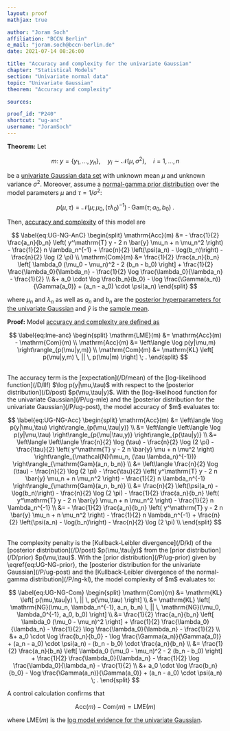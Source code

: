 ```yaml
---
layout: proof
mathjax: true

author: "Joram Soch"
affiliation: "BCCN Berlin"
e_mail: "joram.soch@bccn-berlin.de"
date: 2021-07-14 08:26:00

title: "Accuracy and complexity for the univariate Gaussian"
chapter: "Statistical Models"
section: "Univariate normal data"
topic: "Univariate Gaussian"
theorem: "Accuracy and complexity"

sources:

proof_id: "P240"
shortcut: "ug-anc"
username: "JoramSoch"
---
```



**Theorem:** Let

$$ \label{eq:ug}
m: \; y = \left\lbrace y_1, \ldots, y_n \right\rbrace, \quad y_i \sim \mathcal{N}(\mu, \sigma^2), \quad i = 1, \ldots, n
$$

be a [univariate Gaussian data set](/D/ug) with unknown mean $\mu$ and unknown variance $\sigma^2$. Moreover, assume a [normal-gamma prior distribution](/P/ug-prior) over the model parameters $\mu$ and $\tau = 1/\sigma^2$:

$$ \label{eq:UG-NG-prior}
p(\mu,\tau) = \mathcal{N}(\mu; \mu_0, (\tau \lambda_0)^{-1}) \cdot \mathrm{Gam}(\tau; a_0, b_0) \; .
$$

Then, [accuracy and complexity](/P/lme-anc) of this model are

$$ \label{eq:UG-NG-AnC}
\begin{split}
\mathrm{Acc}(m) &= - \frac{1}{2} \frac{a_n}{b_n} \left( y^\mathrm{T} y - 2 n \bar{y} \mu_n + n \mu_n^2 \right) - \frac{1}{2} n \lambda_n^{-1} + \frac{n}{2} \left(\psi(a_n) - \log(b_n)\right) - \frac{n}{2} \log (2 \pi) \\
\mathrm{Com}(m) &= \frac{1}{2} \frac{a_n}{b_n} \left[ \lambda_0 (\mu_0 - \mu_n)^2 - 2 (b_n - b_0) \right] + \frac{1}{2} \frac{\lambda_0}{\lambda_n} - \frac{1}{2} \log \frac{\lambda_0}{\lambda_n} - \frac{1}{2} \\
&+ a_0 \cdot \log \frac{b_n}{b_0} - \log \frac{\Gamma(a_n)}{\Gamma(a_0)} + (a_n - a_0) \cdot \psi(a_n)
\end{split}
$$

where $\mu_n$ and $\lambda_n$ as well as $a_n$ and $b_n$ are the [posterior hyperparameters for the univariate Gaussian](/P/ug-post) and $\bar{y}$ is the [sample mean](/D/mean-samp).


**Proof:** Model [accuracy and complexity are defined as](/P/lme-anc)

$$ \label{eq:lme-anc}
\begin{split}
\mathrm{LME}(m) &= \mathrm{Acc}(m) - \mathrm{Com}(m) \\
\mathrm{Acc}(m) &= \left\langle \log p(y|\mu,m) \right\rangle_{p(\mu|y,m)} \\
\mathrm{Com}(m) &= \mathrm{KL} \left[ p(\mu|y,m) \, || \, p(\mu|m) \right] \; .
\end{split}
$$

<br>
The accuracy term is the [expectation](/D/mean) of the [log-likelihood function](/D/llf) $\log p(y|\mu,\tau)$ with respect to the [posterior distribution](/D/post) $p(\mu,\tau|y)$. With the [log-likelihood function for the univariate Gaussian](/P/ug-mle) and the [posterior distribution for the univariate Gaussian](/P/ug-post), the model accuracy of $m$ evaluates to:

$$ \label{eq:UG-NG-Acc}
\begin{split}
\mathrm{Acc}(m) &= \left\langle \log p(y|\mu,\tau) \right\rangle_{p(\mu,\tau|y)} \\
&= \left\langle \left\langle \log p(y|\mu,\tau) \right\rangle_{p(\mu|\tau,y)} \right\rangle_{p(\tau|y)} \\
&= \left\langle \left\langle \frac{n}{2} \log (\tau) - \frac{n}{2} \log (2 \pi) - \frac{\tau}{2} \left( y^\mathrm{T} y - 2 n \bar{y} \mu + n \mu^2 \right) \right\rangle_{\mathcal{N}(\mu_n, (\tau \lambda_n)^{-1})} \right\rangle_{\mathrm{Gam}(a_n, b_n)} \\
&= \left\langle \frac{n}{2} \log (\tau) - \frac{n}{2} \log (2 \pi) - \frac{\tau}{2} \left( y^\mathrm{T} y - 2 n \bar{y} \mu_n + n \mu_n^2 \right) - \frac{1}{2} n \lambda_n^{-1} \right\rangle_{\mathrm{Gam}(a_n, b_n)} \\
&= \frac{n}{2} \left(\psi(a_n) - \log(b_n)\right) - \frac{n}{2} \log (2 \pi) - \frac{1}{2} \frac{a_n}{b_n} \left( y^\mathrm{T} y - 2 n \bar{y} \mu_n + n \mu_n^2 \right) - \frac{1}{2} n \lambda_n^{-1} \\
&= - \frac{1}{2} \frac{a_n}{b_n} \left( y^\mathrm{T} y - 2 n \bar{y} \mu_n + n \mu_n^2 \right) - \frac{1}{2} n \lambda_n^{-1} + \frac{n}{2} \left(\psi(a_n) - \log(b_n)\right) - \frac{n}{2} \log (2 \pi) \\
\end{split}
$$

<br>
The complexity penalty is the [Kullback-Leibler divergence](/D/kl) of the [posterior distribution](/D/post) $p(\mu,\tau|y)$ from the [prior distribution](/D/prior) $p(\mu,\tau)$. With the [prior distribution](/P/ug-prior) given by \eqref{eq:UG-NG-prior}, the [posterior distribution for the univariate Gaussian](/P/ug-post) and the [Kullback-Leibler divergence of the normal-gamma distribution](/P/ng-kl), the model complexity of $m$ evaluates to:

$$ \label{eq:UG-NG-Com}
\begin{split}
\mathrm{Com}(m) &= \mathrm{KL} \left[ p(\mu,\tau|y) \, || \, p(\mu,\tau) \right] \\
&= \mathrm{KL} \left[ \mathrm{NG}(\mu_n, \lambda_n^{-1}, a_n, b_n) \, || \,  \mathrm{NG}(\mu_0, \lambda_0^{-1}, a_0, b_0) \right] \\
&= \frac{1}{2} \frac{a_n}{b_n} \left[ \lambda_0 (\mu_0 - \mu_n)^2 \right] + \frac{1}{2} \frac{\lambda_0}{\lambda_n} - \frac{1}{2} \log \frac{\lambda_0}{\lambda_n} - \frac{1}{2} \\
&+ a_0 \cdot \log \frac{b_n}{b_0} - \log \frac{\Gamma(a_n)}{\Gamma(a_0)} + (a_n - a_0) \cdot \psi(a_n) - (b_n - b_0) \cdot \frac{a_n}{b_n} \\
&= \frac{1}{2} \frac{a_n}{b_n} \left[ \lambda_0 (\mu_0 - \mu_n)^2 - 2 (b_n - b_0) \right] + \frac{1}{2} \frac{\lambda_0}{\lambda_n} - \frac{1}{2} \log \frac{\lambda_0}{\lambda_n} - \frac{1}{2} \\
&+ a_0 \cdot \log \frac{b_n}{b_0} - \log \frac{\Gamma(a_n)}{\Gamma(a_0)} + (a_n - a_0) \cdot \psi(a_n) \; .
\end{split}
$$

A control calculation confirms that

$$ \label{eq:UG-NG-AnC-LME}
\mathrm{Acc}(m) - \mathrm{Com}(m) = \mathrm{LME}(m)
$$

where $\mathrm{LME}(m)$ is the [log model evidence for the univariate Gaussian](/P/ug-lme).